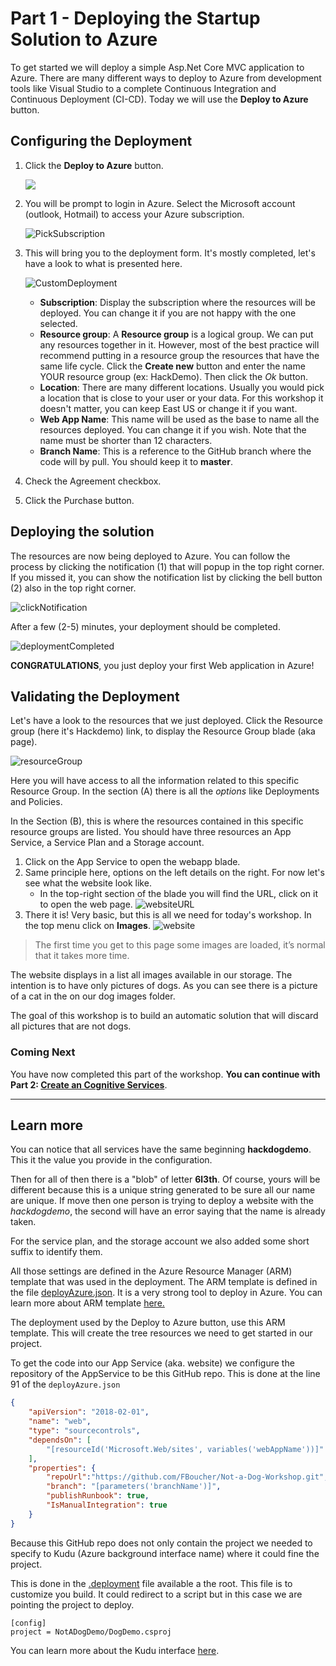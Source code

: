 
# Part 1 - Deploying the Startup Solution to Azure

To get started we will deploy a simple Asp.Net Core MVC application to Azure. There are many different ways to deploy to Azure from development tools like Visual Studio to a complete Continuous Integration and Continuous Deployment (CI-CD). Today we will use the **Deploy to Azure** button.

## Configuring the Deployment

1. Click the **Deploy to Azure** button.

    <a href="https://portal.azure.com/#create/Microsoft.Template/uri/https%3A%2F%2Fraw.githubusercontent.com%2FFBoucher%2FNot-a-Dog-Workshop%2Fmaster%2Fdeployment%2FdeployAzure.json" target="_blank"><img src="https://azuredeploy.net/deploybutton.png"/></a>

1. You will be prompt to login in Azure. Select the Microsoft account (outlook, Hotmail) to access your Azure subscription.

    ![PickSubscription][PickSubscription]

1. This will bring you to the deployment form. It's mostly completed, let's have a look to what is presented here.

    ![CustomDeployment][CustomDeployment]

    - **Subscription**: Display the subscription where the resources will be deployed. You can change it if you are not happy with the one selected.
    - **Resource group**: A **Resource group** is a logical group. We can put any resources together in it. However, most of the best practice will recommend putting in a resource group the resources that have the same life cycle. Click the **Create new** button and enter the name YOUR resource group (ex: HackDemo). Then click the *Ok* button.
    - **Location**: There are many different locations. Usually you would pick a location that is close to your user or your data. For this workshop it doesn't matter, you can keep East US or change it if you want.
    - **Web App Name**: This name will be used as the base to name all the resources deployed. You can change it if you wish. Note that the name must be shorter than 12 characters.
    - **Branch Name**: This is a reference to the GitHub branch where the code will by pull. You should keep it to **master**.

1. Check the Agreement checkbox.
1. Click the Purchase button. 

## Deploying the solution

The resources are now being deployed to Azure. You can follow the process by clicking the notification (1) that will popup in the top right corner. If you missed it, you can show the notification list by clicking the bell button (2) also in the top right corner.

![clickNotification][clickNotification]

After a few (2-5) minutes, your deployment should be completed.

![deploymentCompleted][deploymentCompleted]

**CONGRATULATIONS**, you just deploy your first Web application in Azure!

## Validating the Deployment

Let's have a look to the resources that we just deployed. Click the Resource group (here it's Hackdemo) link, to display the Resource Group blade (aka page).

![resourceGroup][resourceGroup]

Here you will have access to all the information related to this specific Resource Group. In the section (A) there is all the *options* like Deployments and Policies.

In the Section (B), this is where the resources contained in this specific resource groups are listed.  You should have three resources an App Service, a Service Plan and a Storage account.

1. Click on the App Service to open the webapp blade.
1. Same principle here, options on the left details on the right. For now let's see what the website look like. 
   - In the top-right section of the blade you will find the URL, click on it to open the web page.
     ![websiteURL][websiteURL]
1. There it is! Very basic, but this is all we need for today's workshop. In the top menu click on **Images**.
     ![website][website]

> The first time you get to this page some images are loaded, it’s normal that it takes more time.

The website displays in a list all images available in our storage.  The intention is to have only pictures of dogs. As you can see there is a picture of a cat in the on our dog images folder. 

The goal of this workshop is to build an automatic solution that will discard all pictures that are not dogs.

### Coming Next

You have now completed this part of the workshop. **You can continue with Part 2: [Create an Cognitive Services](Part2-Create-an-Cognitive-Services.md)**.

---

## Learn more

You can notice that all services have the same beginning **hackdogdemo**. This it the value you provide in the configuration. 

Then for all of then there is a "blob" of letter **6l3th**.  Of course, yours will be different because this is a unique string generated to be sure all our name are unique. If move then one person is trying to deploy a website with the *hackdogdemo*, the second will have an error saying that the name is already taken.

For the service plan, and the storage account we also added some short suffix to identify them. 

All those settings are defined in the Azure Resource Manager (ARM) template that was used in the deployment. The ARM template is defined in the file [deployAzure.json](deployment/deployAzure.json). It is a very strong tool to deploy in Azure. You can learn more about ARM template [here.](https://docs.microsoft.com/en-us/azure/azure-resource-manager/resource-group-overview?WT.mc_id=cloud5mins-youtube-frbouche)

The deployment used by the Deploy to Azure button, use this ARM template. This will create the tree resources we need to get started in our project.

To get the code into our App Service (aka. website) we configure the repository of the AppService to be this GitHub repo. This is done at the line 91 of the `deployAzure.json`

```json
{
    "apiVersion": "2018-02-01",
    "name": "web",
    "type": "sourcecontrols",
    "dependsOn": [
        "[resourceId('Microsoft.Web/sites', variables('webAppName'))]"
    ],
    "properties": {
        "repoUrl":"https://github.com/FBoucher/Not-a-Dog-Workshop.git",
        "branch": "[parameters('branchName')]",
        "publishRunbook": true,
        "IsManualIntegration": true
    }
}
```

Because this GitHub repo does not only contain the project we needed to specify to Kudu (Azure background interface name) where it could fine the project.

This is done in the [.deployment](.deployment) file available a the root. This file is to customize you build. It could redirect to a script but in this case we are pointing the project to deploy.

```
[config]
project = NotADogDemo/DogDemo.csproj
```
You can learn more about the Kudu interface [here](https://github.com/projectkudu/kudu/wiki/Customizing-deployments).

[PickSubscription]: medias/PickSubscription.png "Select your account"
[CustomDeployment]: medias/CustomDeployment.png "Complete the custom deployment form"
[clickNotification]: medias/clickNotification.png "Click the notification"
[deploymentCompleted]: medias/deploymentCompleted.png "Deployment is Complete"
[resourceGroup]: medias/resourceGroup.png "Resource Group blade"
[websiteURL]: medias/websiteURL.png "Website URL"
[website]: medias/website.png "Website Not a Dog demo"
